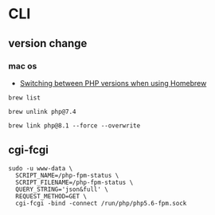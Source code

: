 # CLI

## version change

### mac os

- [Switching between PHP versions when using Homebrew](https://localheinz.com/articles/2020/05/05/switching-between-php-versions-when-using-homebrew/)

```shell
brew list

brew unlink php@7.4

brew link php@8.1 --force --overwrite
```

## cgi-fcgi

```shell
sudo -u www-data \
  SCRIPT_NAME=/php-fpm-status \
  SCRIPT_FILENAME=/php-fpm-status \
  QUERY_STRING='json&full' \
  REQUEST_METHOD=GET \
  cgi-fcgi -bind -connect /run/php/php5.6-fpm.sock
```
